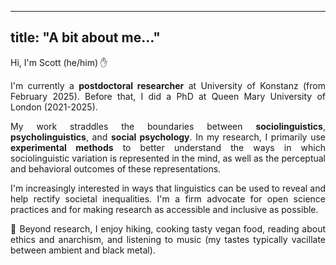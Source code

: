   
---
title: "A bit about me…"
---

Hi, I'm Scott (he/him) ✋

<div style="text-align: justify;">

I'm currently a **postdoctoral researcher** at University of Konstanz (from February 2025). Before that, I did a PhD at Queen Mary University of London (2021-2025).

My work straddles the boundaries between **sociolinguistics**, **psycholinguistics**, and **social psychology**. In my research, I primarily use **experimental methods** to better understand the ways in which sociolinguistic variation is represented in the mind, as well as the perceptual and behavioral outcomes of these representations.

I'm increasingly interested in ways that linguistics can be used to reveal and help rectify societal inequalities. I'm a firm advocate for open science practices and for making research as accessible and inclusive as possible.

🌱 Beyond research, I enjoy hiking, cooking tasty vegan food, reading about ethics and anarchism, and listening to music (my tastes typically vacillate between ambient and black metal).  

</div>
